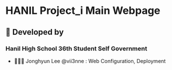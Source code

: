 # HANIL Project_i Main Webpage

## 👥 Developed by 
### Hanil High School 36th Student Self Government 
- 🧑🏻‍💻 Jonghyun Lee @vii3nne : Web Configuration, Deployment
